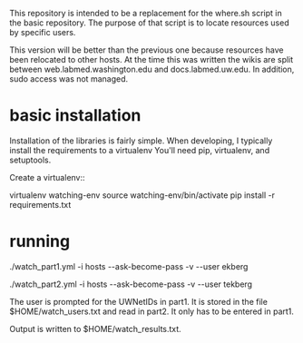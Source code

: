 This repository is intended to be a replacement for the where.sh
script in the basic repository. The purpose of that script is to
locate resources used by specific users.

This version will be better than the previous one because resources
have been relocated to other hosts. At the time this was written the
wikis are split between web.labmed.washington.edu and
docs.labmed.uw.edu. In addition, sudo access was not managed.

basic installation
==================

Installation of the libraries is fairly simple. When developing, I
typically install the requirements to a virtualenv You'll need pip,
virtualenv, and setuptools.

Create a virtualenv::

  virtualenv watching-env
  source watching-env/bin/activate
  pip install -r requirements.txt

running
=======

./watch_part1.yml -i hosts --ask-become-pass -v --user ekberg

./watch_part2.yml -i hosts --ask-become-pass -v --user tekberg

The user is prompted for the UWNetIDs in part1. It is stored in the
file $HOME/watch_users.txt and read in part2. It only has to be
entered in part1.

Output is written to $HOME/watch_results.txt.
